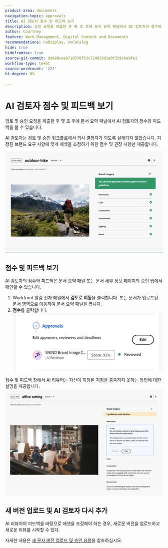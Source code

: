 ```yaml
---
product-area: documents
navigation-topic: approvals
title: AI 검토자 점수 및 피드백 보기
description: 승인 요청을 제출한 후 몇 초 후에 문서 요약 패널에서 AI 검토자의 점수와 피드백을 볼 수 있습니다.
author: Courtney
feature: Work Management, Digital Content and Documents
recommendations: noDisplay, noCatalog
hide: true
hidefromtoc: true
source-git-commit: da980cee8710570f52c724053d1e0f359c6a9fe1
workflow-type: tm+mt
source-wordcount: '227'
ht-degree: 0%

---
```



# AI 검토자 점수 및 피드백 보기

검토 및 승인 요청을 제출한 후 몇 초 후에 문서 요약 패널에서 AI 검토자의 점수와 피드백을 볼 수 있습니다.

AI 검토자는 검토 및 승인 워크플로에서 의사 결정자가 되도록 설계되지 않았습니다. 지정된 브랜드 요구 사항에 맞게 에셋을 조정하기 위한 점수 및 권장 사항만 제공합니다.

![AI 검토자 피드백](assets/ai-reviewer-feedback.png)

## 점수 및 피드백 보기

AI 검토자의 점수와 피드백은 문서 요약 패널 또는 문서 세부 정보 페이지의 승인 탭에서 확인할 수 있습니다.

1. Workfront 알림 전자 메일에서 **검토로 이동**을 클릭합니다.
또는
문서가 업로드된 문서 영역으로 이동하여 문서 요약 패널을 엽니다.
1. **점수**를 클릭합니다.
   ![문서 점수 보기](assets/view-score.png)

점수 및 피드백 창에서 AI 리뷰어는 자산이 지정된 지침을 충족하지 못하는 방법에 대한 설명을 제공합니다.
![AI 검토자 피드백에 주의가 필요합니다](assets/ai-reviewer-needs-attention.png)

## 새 버전 업로드 및 AI 검토자 다시 추가

AI 리뷰어의 피드백을 바탕으로 에셋을 조정해야 하는 경우, 새로운 버전을 업로드하고 새로운 리뷰를 시작할 수 있다.

자세한 내용은 [새 문서 버전 업로드 및 승인 요청](/help/quicksilver/review-and-approve-work/document-reviews-and-approvals/manage-document-approvals/upload-new-doc-version.md)을 참조하십시오.